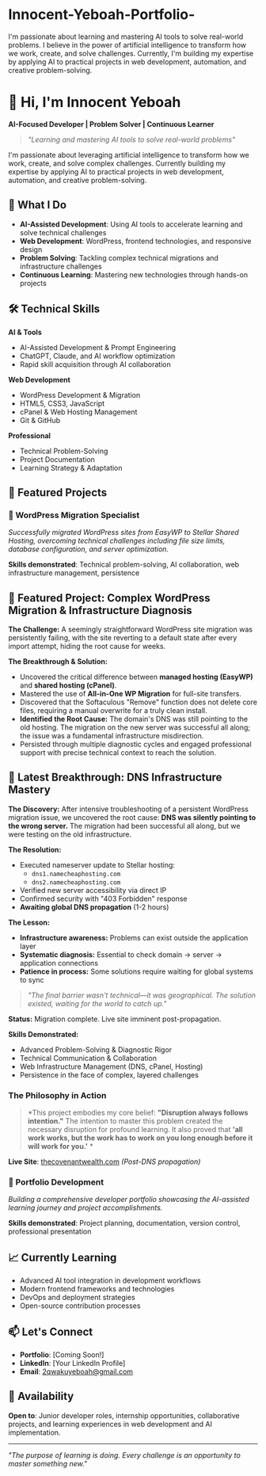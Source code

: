 # Innocent-Yeboah-Portfolio-
I'm passionate about learning and mastering AI tools to solve real-world problems. I believe in the power of artificial intelligence to transform how we work, create, and solve challenges. Currently, I'm building my expertise by applying AI to practical projects in web development, automation, and creative problem-solving. 

# 👋 Hi, I'm Innocent Yeboah

**AI-Focused Developer | Problem Solver | Continuous Learner**

> *"Learning and mastering AI tools to solve real-world problems"*

I'm passionate about leveraging artificial intelligence to transform how we work, create, and solve complex challenges. Currently building my expertise by applying AI to practical projects in web development, automation, and creative problem-solving.

## 🚀 What I Do

- **AI-Assisted Development**: Using AI tools to accelerate learning and solve technical challenges
- **Web Development**: WordPress, frontend technologies, and responsive design
- **Problem Solving**: Tackling complex technical migrations and infrastructure challenges
- **Continuous Learning**: Mastering new technologies through hands-on projects

## 🛠️ Technical Skills

**AI & Tools**
- AI-Assisted Development & Prompt Engineering
- ChatGPT, Claude, and AI workflow optimization
- Rapid skill acquisition through AI collaboration

**Web Development**
- WordPress Development & Migration
- HTML5, CSS3, JavaScript
- cPanel & Web Hosting Management
- Git & GitHub

**Professional**
- Technical Problem-Solving
- Project Documentation
- Learning Strategy & Adaptation

## 📁 Featured Projects

### 🔄 WordPress Migration Specialist
*Successfully migrated WordPress sites from EasyWP to Stellar Shared Hosting, overcoming technical challenges including file size limits, database configuration, and server optimization.*

**Skills demonstrated**: Technical problem-solving, AI collaboration, web infrastructure management, persistence

## 🔄 Featured Project: Complex WordPress Migration & Infrastructure Diagnosis

**The Challenge:** 
A seemingly straightforward WordPress site migration was persistently failing, with the site reverting to a default state after every import attempt, hiding the root cause for weeks.

**The Breakthrough & Solution:** 
- Uncovered the critical difference between **managed hosting (EasyWP)** and **shared hosting (cPanel)**.
- Mastered the use of **All-in-One WP Migration** for full-site transfers.
- Discovered that the Softaculous "Remove" function does not delete core files, requiring a manual overwrite for a truly clean install.
- **Identified the Root Cause:** The domain's DNS was still pointing to the old hosting. The migration on the new server was successful all along; the issue was a fundamental infrastructure misdirection.
- Persisted through multiple diagnostic cycles and engaged professional support with precise technical context to reach the solution.

## 🎯 Latest Breakthrough: DNS Infrastructure Mastery

**The Discovery:** After intensive troubleshooting of a persistent WordPress migration issue, we uncovered the root cause: **DNS was silently pointing to the wrong server.** The migration had been successful all along, but we were testing on the old infrastructure.

**The Resolution:** 
- Executed nameserver update to Stellar hosting:
  - `dns1.namecheaphosting.com`
  - `dns2.namecheaphosting.com`
- Verified new server accessibility via direct IP
- Confirmed security with "403 Forbidden" response
- **Awaiting global DNS propagation** (1-2 hours)

**The Lesson:** 
- **Infrastructure awareness:** Problems can exist outside the application layer
- **Systematic diagnosis:** Essential to check domain → server → application connections
- **Patience in process:** Some solutions require waiting for global systems to sync

> *"The final barrier wasn't technical—it was geographical. The solution existed, waiting for the world to catch up."*

**Status:** Migration complete. Live site imminent post-propagation.

**Skills Demonstrated:**
- Advanced Problem-Solving & Diagnostic Rigor
- Technical Communication & Collaboration
- Web Infrastructure Management (DNS, cPanel, Hosting)
- Persistence in the face of complex, layered challenges

### The Philosophy in Action
> *This project embodies my core belief: **"Disruption always follows intention."** The intention to master this problem created the necessary disruption for profound learning. It also proved that **'all work works, but the work has to work on you long enough before it will work for you.'** *

**Live Site**: [thecovenantwealth.com](https://thecovenantwealth.com) *(Post-DNS propagation)*

### 🎯 Portfolio Development
*Building a comprehensive developer portfolio showcasing the AI-assisted learning journey and project accomplishments.*

**Skills demonstrated**: Project planning, documentation, version control, professional presentation

## 📈 Currently Learning

- Advanced AI tool integration in development workflows
- Modern frontend frameworks and technologies
- DevOps and deployment strategies
- Open-source contribution processes

## 📫 Let's Connect

- **Portfolio**: [Coming Soon!] <!-- Update with your live portfolio link -->
- **LinkedIn**: [Your LinkedIn Profile] <!-- Add your LinkedIn URL -->
- **Email**: 2qwakuyeboah@gmail.com <!-- Add your professional email -->

## 🎯 Availability

**Open to**: Junior developer roles, internship opportunities, collaborative projects, and learning experiences in web development and AI implementation.

---

*"The purpose of learning is doing. Every challenge is an opportunity to master something new."*
